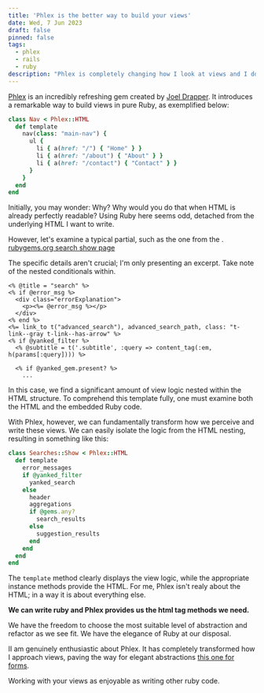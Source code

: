 ```yaml
---
title: 'Phlex is the better way to build your views'
date: Wed, 7 Jun 2023
draft: false
pinned: false
tags:
  - phlex
  - rails
  - ruby
description: "Phlex is completely changing how I look at views and I don't wand to go back"
---
```


[Phlex](https://www.phlex.fun) is an incredibly refreshing gem created by [Joel Drapper](https://github.com/joeldrapper). It introduces a remarkable way to build views in pure Ruby, as exemplified below:


```ruby
class Nav < Phlex::HTML
  def template
    nav(class: "main-nav") {
      ul {
        li { a(href: "/") { "Home" } }
        li { a(href: "/about") { "About" } }
        li { a(href: "/contact") { "Contact" } }
      }
    }
  end
end
```

Initially, you may wonder: Why? Why would you do that when HTML is already perfectly readable? Using Ruby here seems odd, detached from the underlying HTML I want to write.


However, let's examine a typical partial, such as the one from the .
[rubygems.org search show page](https://github.com/rubygems/rubygems.org/blob/5092832ce44d07b24a834f74afa9408e339d1ebf/app/views/searches/show.html.erb)

The specific details aren't crucial; I'm only presenting an excerpt. Take note of the nested conditionals within.


```erb
<% @title = "search" %>
<% if @error_msg %>
  <div class="errorExplanation">
    <p><%= @error_msg %></p>
  </div>
<% end %>
<%= link_to t("advanced_search"), advanced_search_path, class: "t-link--gray t-link--has-arrow" %>
<% if @yanked_filter %>
  <% @subtitle = t('.subtitle', :query => content_tag(:em, h(params[:query]))) %>

  <% if @yanked_gem.present? %>
    ...
```

In this case, we find a significant amount of view logic nested within the HTML structure. To comprehend this template fully, one must examine both the HTML and the embedded Ruby code.

With Phlex, however, we can fundamentally transform how we perceive and write these views. We can easily isolate the logic from the HTML nesting, resulting in something like this:


```ruby
class Searches::Show < Phlex::HTML
  def template
    error_messages
    if @yanked_filter
      yanked_search
    else
      header
      aggregations
      if @gems.any?
        search_results
      else
        suggestion_results
      end
    end
  end
end
```

The `template` method clearly displays the view logic, while the appropriate instance methods provide the HTML. For me, Phlex isn't realy about the HTML; in a way it is about everything else.

**We can write ruby and Phlex provides us the html tag methods we need.**

We have the freedom to choose the most suitable level of abstraction and refactor as we see fit. We have the elegance of Ruby at our disposal.

II am genuinely enthusiastic about Phlex. It has completely transformed how I approach views, paving the way for elegant abstractions [this one for forms](https://fly.io/ruby-dispatch/component-driven-development-on-rails-with-phlex/#a-form-component-that-automatically-permits-strong-parameters).

Working with your views as enjoyable as writing other ruby code.
